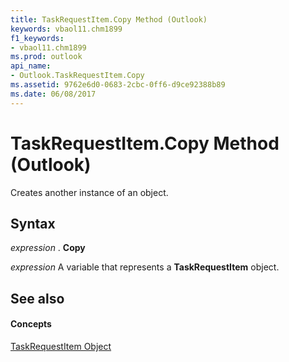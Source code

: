 ```yaml
---
title: TaskRequestItem.Copy Method (Outlook)
keywords: vbaol11.chm1899
f1_keywords:
- vbaol11.chm1899
ms.prod: outlook
api_name:
- Outlook.TaskRequestItem.Copy
ms.assetid: 9762e6d0-0683-2cbc-0ff6-d9ce92388b89
ms.date: 06/08/2017
---
```



# TaskRequestItem.Copy Method (Outlook)

Creates another instance of an object.


## Syntax

 _expression_ . **Copy**

 _expression_ A variable that represents a **TaskRequestItem** object.


## See also


#### Concepts


[TaskRequestItem Object](Outlook.TaskRequestItem.md)

